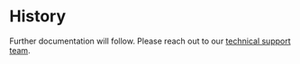 # History

Further documentation will follow. Please reach out to our [technical support team](mailto:technicalsupport@loyjoy.com).
